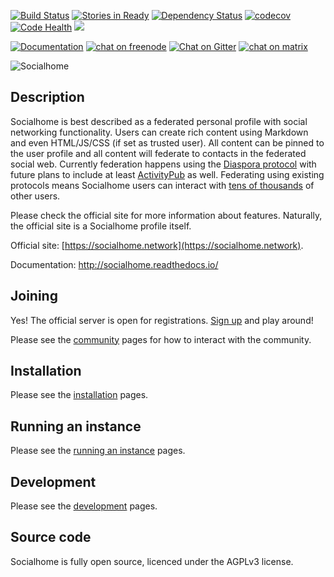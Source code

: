 [![Build Status](https://travis-ci.org/jaywink/socialhome.svg?branch=master)](https://travis-ci.org/jaywink/socialhome) [![Stories in Ready](https://badge.waffle.io/jaywink/socialhome.png?label=ready&title=Ready)](https://waffle.io/jaywink/socialhome) [![Dependency Status](https://gemnasium.com/badges/github.com/jaywink/socialhome.svg)](https://gemnasium.com/github.com/jaywink/socialhome) [![codecov](https://codecov.io/gh/jaywink/socialhome/branch/master/graph/badge.svg)](https://codecov.io/gh/jaywink/socialhome) [![Code Health](https://landscape.io/github/jaywink/socialhome/master/landscape.svg?style=flat)](https://landscape.io/github/jaywink/socialhome/master) [![](https://img.shields.io/badge/license-AGPLv3-green.svg)](https://tldrlegal.com/license/gnu-affero-general-public-license-v3-(agpl-3.0))

[![Documentation](http://readthedocs.org/projects/socialhome/badge/?version=latest)](http://socialhome.readthedocs.io/en/latest/?badge=latest) [![chat on freenode](https://img.shields.io/badge/chat-on%20freenode-brightgreen.svg)](http://webchat.freenode.net?channels=%23socialhome&uio=d4) [![Chat on Gitter](https://badges.gitter.im/socialhome/Lobby.svg)](https://gitter.im/socialhome/Lobby) [![chat on matrix](https://img.shields.io/badge/chat-on%20matrix-orange.svg)](https://riot.im/app/#/room/#socialhome:matrix.org)

![Socialhome](http://socialhome.readthedocs.io/en/latest/_images/socialhome.png)

Description
-----------

Socialhome is best described as a federated personal profile with social networking functionality. Users can create rich content using Markdown and even HTML/JS/CSS (if set as trusted user). All content can be pinned to the user profile and all content will federate to contacts in the federated social web. Currently federation happens using the [Diaspora protocol](https://diaspora.github.io/diaspora_federation/) with future plans to include at least [ActivityPub](https://www.w3.org/TR/activitypub/) as well. Federating using existing protocols means Socialhome users can interact with [tens of thousands](https://the-federation.info) of other users.

Please check the official site for more information about features. Naturally, the official site is a Socialhome profile itself.

Official site: [https://socialhome.network](https://socialhome.network).

Documentation: http://socialhome.readthedocs.io/

Joining
-------

Yes! The official server is open for registrations. [Sign up](https://socialhome.network/accounts/signup/) and play around!

Please see the [community](http://socialhome.readthedocs.io/en/latest/community.html) pages for how to interact with the community.

Installation
------------

Please see the [installation](http://socialhome.readthedocs.io/en/latest/installation.html) pages.

Running an instance
-------------------

Please see the [running an instance](http://socialhome.readthedocs.io/en/latest/running.html) pages.

Development
-----------

Please see the [development](http://socialhome.readthedocs.io/en/latest/development.html) pages.

Source code
-----------

Socialhome is fully open source, licenced under the AGPLv3 license.
